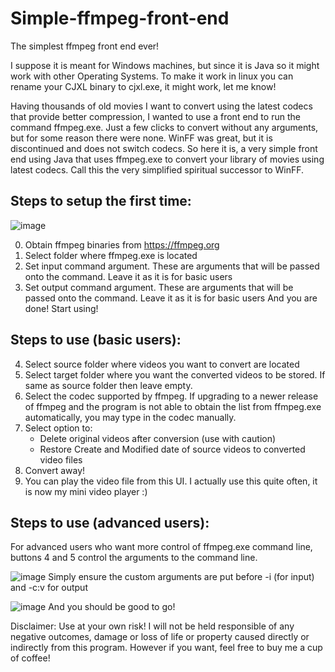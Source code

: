 # Simple-ffmpeg-front-end
The simplest ffmpeg front end ever!

I suppose it is meant for Windows machines, but since it is Java so it might work with other Operating Systems. To make it work in linux you can rename your CJXL binary to cjxl.exe, it might work, let me know!

Having thousands of old movies I want to convert using the latest codecs that provide better compression, I wanted to use a front end to run the command ffmpeg.exe. Just a few clicks to convert without any arguments, but for some reason there were none. WinFF was great, but it is discontinued and does not switch codecs. So here it is, a very simple front end using Java that uses ffmpeg.exe to convert your library of movies using latest codecs. Call this the very simplified spiritual successor to WinFF.

Steps to setup the first time:
------------------------------
![image](https://github.com/user-attachments/assets/993e1eac-3f80-437d-9924-d342991d80c4)

0. Obtain ffmpeg binaries from https://ffmpeg.org
1. Select folder where ffmpeg.exe is located
2. Set input command argument. These are arguments that will be passed onto the command. Leave it as it is for basic users
3. Set output command argument. These are arguments that will be passed onto the command. Leave it as it is for basic users
And you are done! Start using!

Steps to use (basic users):
---------------------------
4. Select source folder where videos you want to convert are located
5. Select target folder where you want the converted videos to be stored. If same as source folder then leave empty.
6. Select the codec supported by ffmpeg.
   If upgrading to a newer release of ffmpeg and the program is not able to obtain the list from ffmpeg.exe automatically, you may type in the codec manually.
8. Select option to:
   - Delete original videos after conversion (use with caution)
   - Restore Create and Modified date of source videos to converted video files
9. Convert away!
10. You can play the video file from this UI. I actually use this quite often, it is now my mini video player :)

Steps to use (advanced users):
------------------------------
For advanced users who want more control of ffmpeg.exe command line, buttons 4 and 5 control the arguments to the command line. 

![image](https://github.com/user-attachments/assets/bd6793fc-59cd-428f-9820-f002d501e3d3)
Simply ensure the custom arguments are put before -i (for input) and -c:v for output

![image](https://github.com/user-attachments/assets/611c2bc0-db59-4662-94fe-e4bf6753d912)
And you should be good to go!

Disclaimer: Use at your own risk! I will not be held responsible of any negative outcomes, damage or loss of life or property caused directly or indirectly from this program. However if you want, feel free to buy me a cup of coffee!
